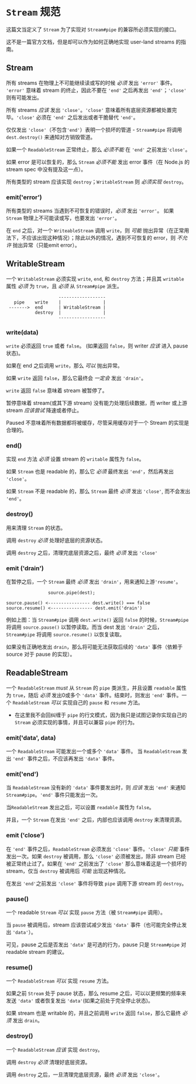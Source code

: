 # `Stream` 规范

这篇文当定义了 `Stream` 为了实现对 `Stream#pipe` 的兼容所必须实现的接口。

这不是一篇官方文档，但是却可以作为如何正确地实现 user-land streams 的指南。

## Stream

所有 streams 在物理上不可能继续读或写的时候 *必须* 发出 `'error'` 事件。
`'error'` 意味着 stream 的终止，因此不要在 `'end'` 之后再发出 `'end'`；`'close'` 则有可能发出。

所有 streams *应该* 发出 `'close'`。`'close'` 意味着所有底层资源都被处置完毕。`'close'` 必须在 `'end'` 之后发出或者干脆替代 `'end'`。

仅仅发出 `'close'`（不包含`'end'`）表明一个损坏的管道 - `Stream#pipe` 将调用 `dest.destroy()` 来通知对方销毁管道。

如果一个 `ReadableStream` 正常终止，那么 *必须不能* 在 `'end'` 之前发出`'close'`。

如果 error 是可以恢复的，那么 `Stream` *必须不能* 发出 error 事件（在 Node.js 的 stream spec 中没有提及这一点）。

所有类型的 stream 应该实现 `destroy`；`WritableStream` 则 *必须实现* `destroy`。

### emit('error')

所有类型的 streams 当遇到不可恢复的错误时，*必须* 发出 `'error'`。
如果 `Stream` 物理上不可能读或写，也要发出 `'error'`。

在 `end` 之后，对一个 `WriteableStream` 调用 `write`，则 *可能* 抛出异常（在正常用法下，不应该出现这种情况）；除此以外的情况，遇到不可恢复的 error，则 *不允许* 抛出异常（只能emit error）。

## WritableStream

一个 `WritableStream` 必须实现 `write`, `end`, 和 `destroy` 方法；并且其 `writable` 属性 *必须* 为 `true`，且 *必须* 从 `Stream#pipe` 派生。

```
                    ------------------
   pipe    write    |                |
 ------->  end      | WritableStream |
           destroy  |                |
                    ------------------
```

### write(data)

`write` 必须返回 `true` 或者 `false`。
(如果返回 `false`，则 writer *应该* 进入 pause 状态)。

如果在 end 之后调用 `write`，那么 *可以* 抛出异常。

如果 `write` 返回 `false`，那么它最终会 *一定会* 发出  `'drain'`。

`write` 返回 `false` 意味着 stream 被暂停了。

暂停意味着 stream(或其下游 stream) 没有能力处理后续数据，而 writer 或上游 stream *应该尝试* 降速或者停止。

Paused 不意味着所有数据都将被缓存，尽管采用缓存对于一个 Stream 的实现是合理的。

### end()

实现 `end` 方法 *必须* 设置 stream 的 `writable` 属性为 `false`。

如果 `Stream` 也是 readable 的，那么它 *必须* 最终发出 `'end'`，然后再发出 `'close'`。

如果 `Stream` 不是 readable 的，那么 `Stream` 最终 *必须* 发出 `'close'`, 而不会发出 `'end'`。

### destroy()

用来清理 `Stream` 的状态。

调用 `destroy` *必须* 处理好底层的资源状态。

调用 `destroy` 之后，清理完底层资源之后，最终 *必须* 发出 `'close'`

### emit ('drain')

在暂停之后，一个 `Stream` 最终 *必须* 发出 `'drain'`，用来通知上游`'resume'`。

```
                source.pipe(dest);

source.pause() <---------------- dest.write() === false
source.resume() <---------------- dest.emit('drain')
```

例如上图：当 `Stream#pipe` 调用 `dest.write()` 返回 `false` 的时候，`Stream#pipe` 将调用 `source.pause()` 以暂停读取。而当 dest 发出 `'drain'` 之后，`Stream#pipe` 将调用 `source.resume()` 以恢复读取。

如果没有正确地发出 `drain`，那么将可能无法获取后续的 `'data'` 事件（依赖于 source 对于 pause 的实现）。

## ReadableStream

一个 `ReadableStream` *must* 从 `Stream` 的 `pipe` 类派生，并且设置 `readable` 属性为 `true`，随后 *必须* 发出0或多个 `'data'` 事件。结束时，则发出 `'end'` 事件。一个 `ReadableStream` *可以* 实现自己的 `pause` 和 `resume` 方法。


* 在这里我不会回纠缠于 `pipe` 的行文模式，因为我只是试图记录你实现自己的 `Stream` 必须实现的事情，并且可以兼容 `pipe` 的行为。

### emit('data', data)

一个 `ReadableStream` 可能发出一个或多个 `'data'` 事件。
当 `ReadableStream` 发出 `'end'` 事件之后，不应该再发出 `'data'` 事件。

### emit('end')

当 `ReadableStream` 没有新的 `'data'` 事件要发出时，则 *应该* 发出 `'end'` 来通知 `Stream#pipe`。`'end'` 事件只能发出一次。

当`ReadableStream` 发出之后，可以设置 `readable` 属性为 `false`。

并且，一个 `Stream` 在发出 `'end'` 之后，内部也应该调用 `destroy` 来清理资源。

### emit ('close')

在 `'end'` 事件之后，`ReadableStream` 必须发出 `'close'` 事件。`'close'` *只能* 事件发出一次。如果 `destroy` 被调用，那么 `'close'` 必须被发出，除非 stream 已经被正常终止过了。如果在 `'end'` 之前发出了 `'close'` 那么意味着这是一个损坏的 stream，仅当 `destroy` 被调用后 *可能* 出现这种情况。

在发出 `'end'`之前发出 `'close'` 事件将导致 `pipe` 调用下游 stream 的 `destroy`。

### pause()

一个 readable `Stream` *可以* 实现 `pause` 方法（被 `Stream#pipe` 调用）。

当 `pause` 被调用后，stream 应该尝试减少发出 `'data'` 事件（也可能完全停止发出 `'data'`）。

可见，pause 之后是否发出 `'data'` 是可选的行为，pause 只是 `Stream#pipe` 对 readable stream 的建议。

### resume()

一个 `ReadableStream` *可以* 实现 `resume` 方法。

如果之前 `Stream` 处于 pause 状态，那么 resume 之后，可以以更频繁的频率来发送 `'data'` 或者恢复发出 `'data'`(如果之前处于完全停止状态)。

如果 stream 也是 writable 的，并且之前调用 `write` 返回 `false`，那么它最终 *必须* 发出 `drain`。


### destroy()

一个 `ReadableStream` *应该* 实现 `destroy`。

调用 `destroy` *必须* 清理好底层资源。

调用 `destroy` 之后，一旦清理完底层资源，最终 *必须* 发出 `'close'`。
